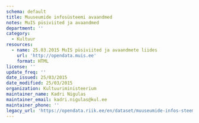 ```yaml
---
schema: default
title: Muuseumide infosüsteemi avaandmed
notes: MuIS püsiviited ja avaandmed
department: ''
category:
  - Kultuur
resources:
  - name: 25.03.2015 MuIS püsiviited ja avaandmete liides
    url: 'http://opendata.muis.ee'
    format: HTML
license: ''
update_freq: ''
date_issued: 25/03/2015
date_modified: 25/03/2015
organization: Kultuuriministeerium
maintainer_name: Kadri Nigulas
maintainer_email: kadri.nigulas@kul.ee
maintainer_phone: ''
legacy_url: 'https://opendata.riik.ee/en/dataset/muuseumide-infos-steemi-avaandmed'
---
```

